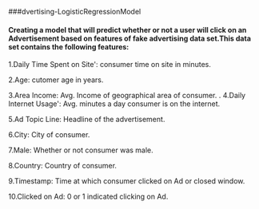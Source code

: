 ###dvertising-LogisticRegressionModel

#### Creating a model that will predict whether or not a user will click on an Advertisement based on features of fake advertising data set.This data set contains the following features:

1.Daily Time Spent on Site': consumer time on site in minutes.

2.Age: cutomer age in years.

3.Area Income: Avg. Income of geographical area of consumer.
.
4.Daily Internet Usage': Avg. minutes a day consumer is on the internet.

5.Ad Topic Line: Headline of the advertisement.

6.City: City of consumer.

7.Male: Whether or not consumer was male.

8.Country: Country of consumer.

9.Timestamp: Time at which consumer clicked on Ad or closed window.

10.Clicked on Ad: 0 or 1 indicated clicking on Ad.
